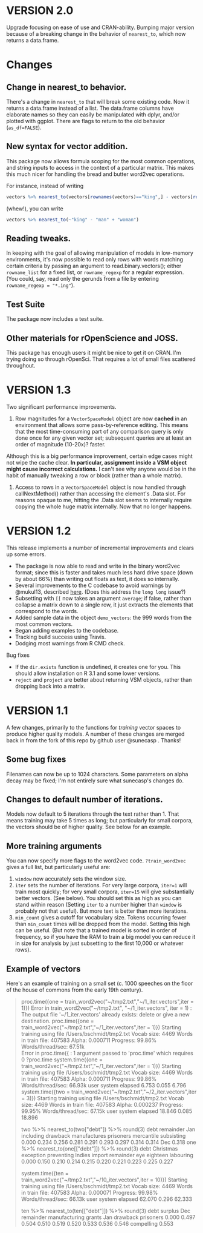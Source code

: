 # VERSION 2.0

Upgrade focusing on ease of use and CRAN-ability. Bumping major version because of a breaking change in the behavior of `nearest_to`, which now returns a data.frame.

# Changes

## Change in nearest_to behavior.

There's a change in `nearest_to` that will break some existing code. Now it returns a data.frame instead of a list. The data.frame columns have elaborate names so they can easily be manipulated with dplyr, and/or plotted with ggplot. There are flags to return to the old behavior (`as_df=FALSE`).

## New syntax for vector addition.

This package now allows formula scoping for the most common operations, and string inputs to access in the context of a particular matrix. This makes this much nicer for handling the bread and butter word2vec operations.

For instance, instead of writing 
```R
vectors %>% nearest_to(vectors[rownames(vectors)=="king",] - vectors[rownames(vectors)=="man",] + vectors[rownames(vectors)=="woman",])
```

(whew!), you can write

```R
vectors %>% nearest_to(~"king" - "man" + "woman")
```


## Reading tweaks.

In keeping with the goal of allowing manipulation of models in low-memory environments, it's now possible to read only rows with words matching certain criteria by passing an argument to read.binary.vectors(); either `rowname_list` for a fixed list, or `rowname_regexp` for a regular expression. (You could, say, read only the gerunds from a file by entering `rowname_regexp = "*.ing"`).

## Test Suite

The package now includes a test suite.

## Other materials for rOpenScience and JOSS. 

This package has enough users it might be nice to get it on CRAN. I'm trying doing so through rOpenSci. That requires a lot of small files scattered throughout.


# VERSION 1.3

Two significant performance improvements.
1. Row magnitudes for a `VectorSpaceModel` object are now **cached** in an environment that allows some pass-by-reference editing. This means that the most time-consuming part of any comparison query is only done once for any given vector set; subsequent queries are at least an order of magnitude (10-20x)? faster.

Although this is a big performance improvement, certain edge cases might not wipe the cache clear. **In particular, assignment inside a VSM object might cause incorrect calculations.** I can't see why anyone would be in the habit of manually tweaking a row or block (rather than a whole matrix).
1. Access to rows in a `VectorSpaceModel` object is now handled through callNextMethod() rather than accessing the element's .Data slot. For reasons opaque to me, hitting the .Data slot seems to internally require copying the whole huge matrix internally. Now that no longer happens.


# VERSION 1.2

This release implements a number of incremental improvements and clears up some errors.
- The package is now able to read and write in the binary word2vec format; since this is faster and takes much less hard drive space (down by about 66%) than writing out floats as text, it does so internally.
- Several improvements to the C codebase to avoid warnings by @mukul13, described [here](https://github.com/bmschmidt/wordVectors/pull/9). (Does this address the `long long` issue?)
- Subsetting with `[[` now takes an argument `average`; if false, rather than collapse a matrix down to a single row, it just extracts the elements that correspond to the words.
- Added sample data in the object `demo_vectors`: the 999 words from the most common vectors.
- Began adding examples to the codebase.
- Tracking build success using Travis.
- Dodging most warnings from R CMD check.

Bug fixes
- If the `dir.exists` function is undefined, it creates one for you. This should allow installation on R 3.1 and some lower versions.
- `reject` and `project` are better about returning VSM objects, rather than dropping back into a matrix.

# VERSION 1.1

A few changes, primarily to the functions for _training_ vector spaces to produce higher quality models. A number of these changes are merged back in from the fork of this repo by github user @sunecasp . Thanks!

## Some bug fixes

Filenames can now be up to 1024 characters. Some parameters on alpha decay may be fixed; I'm not entirely sure what sunecasp's changes do.

## Changes to default number of iterations.

Models now default to 5 iterations through the text rather than 1. That means training may take 5 times as long; but particularly for small corpora, the vectors should be of higher quality. See below for an example. 

## More training arguments

You can now specify more flags to the word2vec code. `?train_word2vec` gives a full list, but particularly useful are:
1. `window` now accurately sets the window size.
2. `iter` sets the number of iterations. For very large corpora, `iter=1` will train most quickly; for very small corpora, `iter=15` will give substantially better vectors. (See below). You should set this as high as you can stand within reason (Setting `iter` to a number higher than `window` is probably not that useful). But more text is better than more iterations.
3. `min_count` gives a cutoff for vocabulary size. Tokens occurring fewer than `min_count` times will be dropped from the model. Setting this high can be useful. (But note that a trained model is sorted in order of frequency, so if you have the RAM to train a big model you can reduce it in size for analysis by just subsetting to the first 10,000 or whatever rows).

## Example of vectors

Here's an example of training on a small set (c. 1000 speeches on the floor of the house of commons from the early 19th century). 

> proc.time({one = train_word2vec("~/tmp2.txt","~/1_iter.vectors",iter = 1)})
> Error in train_word2vec("~/tmp2.txt", "~/1_iter.vectors", iter = 1) : 
>   The output file '~/1_iter.vectors' already exists: delete or give a new destination.
> proc.time({one = train_word2vec("~/tmp2.txt","~/1_iter.vectors",iter = 1)})
> Starting training using file /Users/bschmidt/tmp2.txt
> Vocab size: 4469
> Words in train file: 407583
> Alpha: 0.000711  Progress: 99.86%  Words/thread/sec: 67.51k  
> Error in proc.time({ : 1 argument passed to 'proc.time' which requires 0
> ?proc.time
> system.time({one = train_word2vec("~/tmp2.txt","~/1_iter.vectors",iter = 1)})
> Starting training using file /Users/bschmidt/tmp2.txt
> Vocab size: 4469
> Words in train file: 407583
> Alpha: 0.000711  Progress: 99.86%  Words/thread/sec: 66.93k     user  system elapsed 
>   6.753   0.055   6.796 
> system.time({two = train_word2vec("~/tmp2.txt","~/2_iter.vectors",iter = 3)})
> Starting training using file /Users/bschmidt/tmp2.txt
> Vocab size: 4469
> Words in train file: 407583
> Alpha: 0.000237  Progress: 99.95%  Words/thread/sec: 67.15k     user  system elapsed 
>  18.846   0.085  18.896 
> 
> two %>% nearest_to(two["debt"]) %>% round(3)
>         debt    remainder          Jan    including     drawback manufactures    prisoners   mercantile   subsisting 
>        0.000        0.234        0.256        0.281        0.291        0.293        0.297        0.314        0.314 
>          Dec 
>        0.318 
> one %>% nearest_to(one[["debt"]]) %>% round(3)
>       debt  Christmas  exception preventing     Indies     import  remainder        eye   eighteen  labouring 
>      0.000      0.150      0.210      0.214      0.215      0.220      0.221      0.223      0.225      0.227 
> 
> system.time({ten = train_word2vec("~/tmp2.txt","~/10_iter.vectors",iter = 10)})
> Starting training using file /Users/bschmidt/tmp2.txt
> Vocab size: 4469
> Words in train file: 407583
> Alpha: 0.000071  Progress: 99.98%  Words/thread/sec: 66.13k     user  system elapsed 
>  62.070   0.296  62.333 
> 
> ten %>% nearest_to(ten[["debt"]]) %>% round(3)
>          debt       surplus           Dec     remainder manufacturing        grants           Jan      drawback     prisoners 
>         0.000         0.497         0.504         0.510         0.519         0.520         0.533         0.536         0.546 
>    compelling 
>         0.553 

```
```

